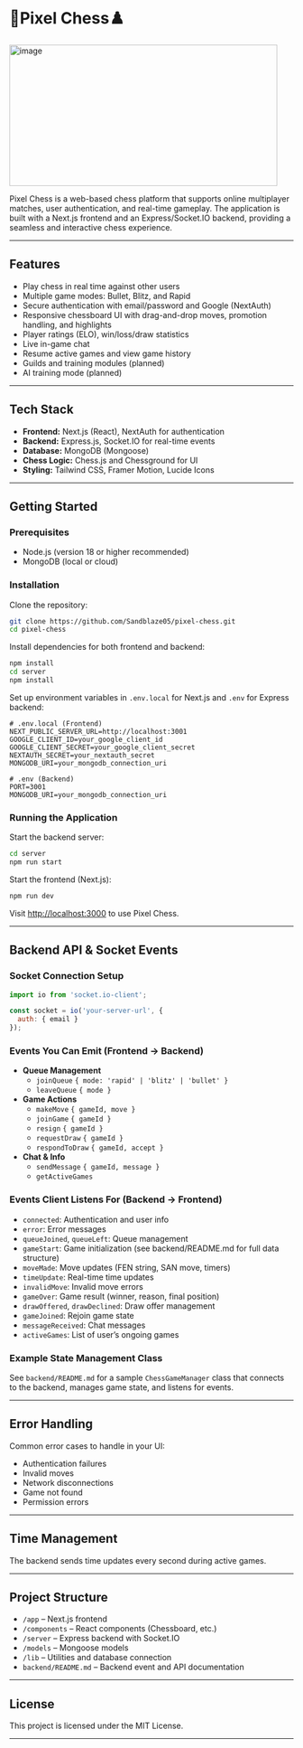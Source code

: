 # 👾Pixel Chess♟️
<img width="475" height="250" alt="image" src="https://github.com/user-attachments/assets/d5b2d3e1-74bf-4080-b51c-c5efadda5cbf" />


Pixel Chess is a web-based chess platform that supports online multiplayer matches, user authentication, and real-time gameplay. The application is built with a Next.js frontend and an Express/Socket.IO backend, providing a seamless and interactive chess experience.

---

## Features

- Play chess in real time against other users
- Multiple game modes: Bullet, Blitz, and Rapid
- Secure authentication with email/password and Google (NextAuth)
- Responsive chessboard UI with drag-and-drop moves, promotion handling, and highlights
- Player ratings (ELO), win/loss/draw statistics
- Live in-game chat
- Resume active games and view game history
- Guilds and training modules (planned)
- AI training mode (planned)

---

## Tech Stack

- **Frontend:** Next.js (React), NextAuth for authentication
- **Backend:** Express.js, Socket.IO for real-time events
- **Database:** MongoDB (Mongoose)
- **Chess Logic:** Chess.js and Chessground for UI
- **Styling:** Tailwind CSS, Framer Motion, Lucide Icons

---

## Getting Started

### Prerequisites

- Node.js (version 18 or higher recommended)
- MongoDB (local or cloud)

### Installation

Clone the repository:

```bash
git clone https://github.com/Sandblaze05/pixel-chess.git
cd pixel-chess
```

Install dependencies for both frontend and backend:

```bash
npm install
cd server
npm install
```

Set up environment variables in `.env.local` for Next.js and `.env` for Express backend:

```
# .env.local (Frontend)
NEXT_PUBLIC_SERVER_URL=http://localhost:3001
GOOGLE_CLIENT_ID=your_google_client_id
GOOGLE_CLIENT_SECRET=your_google_client_secret
NEXTAUTH_SECRET=your_nextauth_secret
MONGODB_URI=your_mongodb_connection_uri

# .env (Backend)
PORT=3001
MONGODB_URI=your_mongodb_connection_uri
```

### Running the Application

Start the backend server:

```bash
cd server
npm run start
```

Start the frontend (Next.js):

```bash
npm run dev
```

Visit [http://localhost:3000](http://localhost:3000) to use Pixel Chess.

---

## Backend API & Socket Events

### Socket Connection Setup

```javascript
import io from 'socket.io-client';

const socket = io('your-server-url', {
  auth: { email }
});
```

### Events You Can Emit (Frontend → Backend)

- **Queue Management**
  - `joinQueue` `{ mode: 'rapid' | 'blitz' | 'bullet' }`
  - `leaveQueue` `{ mode }`
- **Game Actions**
  - `makeMove` `{ gameId, move }`
  - `joinGame` `{ gameId }`
  - `resign` `{ gameId }`
  - `requestDraw` `{ gameId }`
  - `respondToDraw` `{ gameId, accept }`
- **Chat & Info**
  - `sendMessage` `{ gameId, message }`
  - `getActiveGames`

### Events Client Listens For (Backend → Frontend)

- `connected`: Authentication and user info
- `error`: Error messages
- `queueJoined`, `queueLeft`: Queue management
- `gameStart`: Game initialization (see backend/README.md for full data structure)
- `moveMade`: Move updates (FEN string, SAN move, timers)
- `timeUpdate`: Real-time time updates
- `invalidMove`: Invalid move errors
- `gameOver`: Game result (winner, reason, final position)
- `drawOffered`, `drawDeclined`: Draw offer management
- `gameJoined`: Rejoin game state
- `messageReceived`: Chat messages
- `activeGames`: List of user’s ongoing games

### Example State Management Class

See `backend/README.md` for a sample `ChessGameManager` class that connects to the backend, manages game state, and listens for events.

---

## Error Handling

Common error cases to handle in your UI:

- Authentication failures
- Invalid moves
- Network disconnections
- Game not found
- Permission errors

---

## Time Management

The backend sends time updates every second during active games.

---

## Project Structure

- `/app` – Next.js frontend
- `/components` – React components (Chessboard, etc.)
- `/server` – Express backend with Socket.IO
- `/models` – Mongoose models
- `/lib` – Utilities and database connection
- `backend/README.md` – Backend event and API documentation

---

## License

This project is licensed under the MIT License.

---

